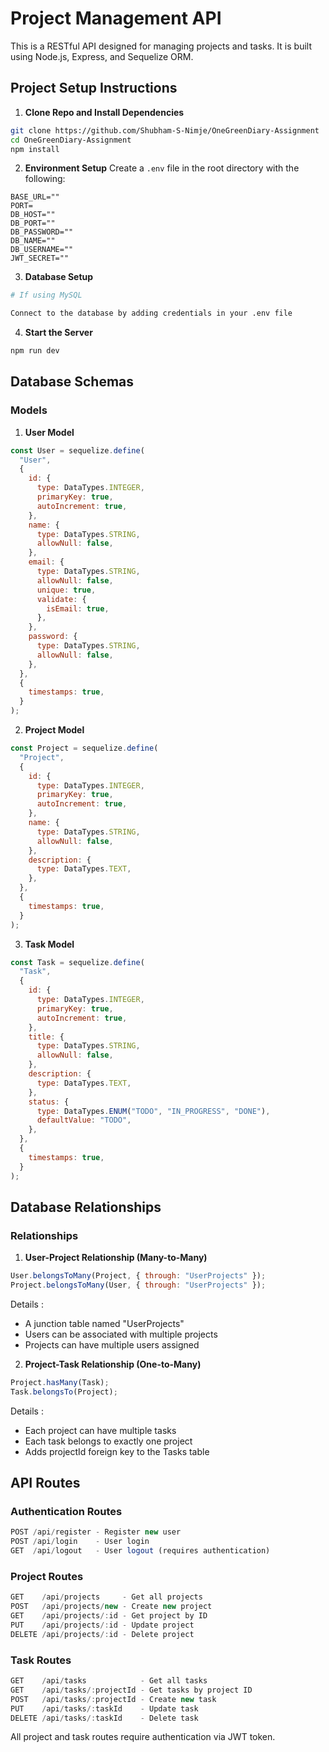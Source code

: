# Project Management API

This is a RESTful API designed for managing projects and tasks. It is built using Node.js, Express, and Sequelize ORM.

## Project Setup Instructions

1. **Clone Repo and Install Dependencies**

```bash
git clone https://github.com/Shubham-S-Nimje/OneGreenDiary-Assignment
cd OneGreenDiary-Assignment
npm install
```

2. **Environment Setup**
   Create a `.env` file in the root directory with the following:

```env
BASE_URL=""
PORT=
DB_HOST=""
DB_PORT=""
DB_PASSWORD=""
DB_NAME=""
DB_USERNAME=""
JWT_SECRET=""
```

3. **Database Setup**

```bash
# If using MySQL

Connect to the database by adding credentials in your .env file
```

4. **Start the Server**

```bash
npm run dev
```

## Database Schemas

### Models

1. **User Model**

```javascript
const User = sequelize.define(
  "User",
  {
    id: {
      type: DataTypes.INTEGER,
      primaryKey: true,
      autoIncrement: true,
    },
    name: {
      type: DataTypes.STRING,
      allowNull: false,
    },
    email: {
      type: DataTypes.STRING,
      allowNull: false,
      unique: true,
      validate: {
        isEmail: true,
      },
    },
    password: {
      type: DataTypes.STRING,
      allowNull: false,
    },
  },
  {
    timestamps: true,
  }
);
```

2. **Project Model**

```javascript
const Project = sequelize.define(
  "Project",
  {
    id: {
      type: DataTypes.INTEGER,
      primaryKey: true,
      autoIncrement: true,
    },
    name: {
      type: DataTypes.STRING,
      allowNull: false,
    },
    description: {
      type: DataTypes.TEXT,
    },
  },
  {
    timestamps: true,
  }
);
```

3. **Task Model**

```javascript
const Task = sequelize.define(
  "Task",
  {
    id: {
      type: DataTypes.INTEGER,
      primaryKey: true,
      autoIncrement: true,
    },
    title: {
      type: DataTypes.STRING,
      allowNull: false,
    },
    description: {
      type: DataTypes.TEXT,
    },
    status: {
      type: DataTypes.ENUM("TODO", "IN_PROGRESS", "DONE"),
      defaultValue: "TODO",
    },
  },
  {
    timestamps: true,
  }
);
```

## Database Relationships

### Relationships

1. **User-Project Relationship (Many-to-Many)**

```javascript
User.belongsToMany(Project, { through: "UserProjects" });
Project.belongsToMany(User, { through: "UserProjects" });
```

Details :

- A junction table named "UserProjects"
- Users can be associated with multiple projects
- Projects can have multiple users assigned

2. **Project-Task Relationship (One-to-Many)**

```javascript
Project.hasMany(Task);
Task.belongsTo(Project);
```

Details :

- Each project can have multiple tasks
- Each task belongs to exactly one project
- Adds projectId foreign key to the Tasks table

## API Routes

### Authentication Routes

```javascript
POST /api/register - Register new user
POST /api/login    - User login
GET  /api/logout   - User logout (requires authentication)
```

### Project Routes

```javascript
GET    /api/projects     - Get all projects
POST   /api/projects/new - Create new project
GET    /api/projects/:id - Get project by ID
PUT    /api/projects/:id - Update project
DELETE /api/projects/:id - Delete project
```

### Task Routes

```javascript
GET    /api/tasks            - Get all tasks
GET    /api/tasks/:projectId - Get tasks by project ID
POST   /api/tasks/:projectId - Create new task
PUT    /api/tasks/:taskId    - Update task
DELETE /api/tasks/:taskId    - Delete task
```

All project and task routes require authentication via JWT token.
